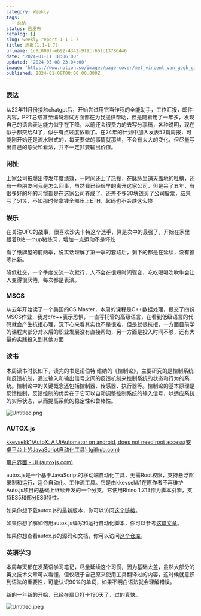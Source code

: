 ```yaml
---
category: Weekly
tags:
  - 总结
status: 已发布
catalog: []
slug: weekly-report-1-1-1-7
title: 周报(1.1-1.7)
urlname: 1c8c009f-e692-4342-9f9c-66fc13786446
date: '2024-01-11 18:06:00'
updated: '2024-05-08 23:04:00'
image: 'https://www.notion.so/images/page-cover/met_vincent_van_gogh_ginoux.jpg'
published: 2024-01-08T08:00:00.000Z
---
```


### 表达


从22年11月份接触chatgpt后，开始尝试用它当作我的全能助手，工作汇报，邮件内容，PPT总结甚至编码测试方面都在为我提供帮助，但是随着用了一年多，发现自己的语言表达能力似乎在下降，以前还会很费力的去写分享稿，各种说明，现在似乎都交给AI了，似乎有点过度依赖了。在24年的计划中加入发表52篇周报，可能刚开始还是流水账式的，每天要做的事情就那些，不会有太大的变化，但尽量写出自己的感受和看法，并不一定非要输出价值。


### 闲扯


上家公司被爆出停发年度绩效，一时间还上了热搜，在脉脉里铺天盖地的吐槽，还有一些朋友问我是怎么回事，虽然我已经很早的离开这家公司，但是呆了五年，有很多好的坏的习惯都是在这家公司养成了，还差不多30块钱买了公司股票，结果亏了51%，不如那时候拿钱全部压上ETH，起码也不会跌这么惨


### 娱乐


在关注UFC的战事，很喜欢沙夫卡特这个选手，算是次中的最强了，开始在家里跟着B站一个up猪练习，增加一点运动不是坏处


看了纸牌屋的前两季，说实话理解了第一季的套路后，剩下的都是在延续，没有推陈出新。


降低社交，一个季度交流一次就行，人不会在很短时间骤变，吃吃喝喝吹吹牛会让人变得很厌倦，每次都是表演。


### MSCS


从去年开始读了一个美国的CS Master，本周的课程是C++数据处理，提交了四份MSCS作业，我对c/c++表示恐惧，一直写托管的高级语言，在看到低级语言的代码就会产生抗拒心理，沉下心来看其实也不是很难，但是就很抗拒，一方面目前学的课程大部分对以后的职业发展没有直接帮助，另一方面是投入时间不够，还有大量的实践投入到其他方面


### 读书


本周读书时长如下，读完的书是诺伯特·维纳的《控制论》，主要研究的是控制系统和反馈机制，通过输入和输出信号之间的反馈机制来控制系统的状态和行为的系统。控制论中的关键概念还包括控制器、传感器、执行器等。控制论的基本原理是反馈控制，反馈控制的优势在于它可以自动调整控制系统的输入信号，以适应系统的实际状态，从而提高系统的稳定性和鲁棒性。


![Untitled.png](https://prod-files-secure.s3.us-west-2.amazonaws.com/5d24fe63-e567-4804-86f9-9fdc62e13082/4d744901-b410-4924-8554-36cce6e9aab7/Untitled.png?X-Amz-Algorithm=AWS4-HMAC-SHA256&X-Amz-Content-Sha256=UNSIGNED-PAYLOAD&X-Amz-Credential=ASIAZI2LB466T4JRJH2U%2F20250418%2Fus-west-2%2Fs3%2Faws4_request&X-Amz-Date=20250418T053940Z&X-Amz-Expires=3600&X-Amz-Security-Token=IQoJb3JpZ2luX2VjEOb%2F%2F%2F%2F%2F%2F%2F%2F%2F%2FwEaCXVzLXdlc3QtMiJHMEUCIBh0XG4dDJmXniqNC9mxO9oizKloK4k4ktpk98P67%2FA7AiEAq76oSH6v%2FZguMfyR2Rh%2Bpu3NLE7DNwThB7oOH%2BA6dMgq%2FwMIbhAAGgw2Mzc0MjMxODM4MDUiDIY1f7QxX6R16TmVaSrcA%2FvPbE8G03TPhUM3KraMbLbTzf%2BdyEXQcoZLXDs%2FGb%2BzyMZwclls5qYWa5UzVWJoDrjmu0uIhI7CMK216TVsDWIp2GZA3cqLQPp9pBZ973wqMHP3JiuGpzlBvvmYJlofhr0A08QzwmzMTfxgk4AoLXVlROJRM7MoERNHUZc3%2BoXYGAoaG2G6THUVLqnXvKJ3lhew5fZWcrGIPjYWWUYOwPSwYW%2F3SlInFrZHxPUp9Ia8QH%2BCNzkRa94bDiWXpC0UNnGakZGX9AVLC1biP3qIC3S6HFI6Tu%2BG2qgP%2BW%2FYwbZQJZbomVxjGlz1VCYb6qaVplGqViZdQ1riV8dU0ldeG6FweRGlppQmCH%2F4pXIaoI05v9MhgcxseYk7Que%2FfYNCzY4kAlvvICg1J3aF4Wx4iXo3J9uUjDHTG4q7N9lPR4umnLeIaivatd9tXzdYcTug0Wuos7bQ%2B2mAr1%2B0H%2BjVXx9G1qLXfPDc3VOgQ0Hzjdegx3J0hbfSIewTbwyUa78ZJUfim1YxwBN1TP6dkEC%2Fa%2BU0A%2B3V%2FhxP10%2FsjB8BZ6rHHqAKw%2BpUCFwEV3rs4DWlQvMr4FwnYE%2BPsatuhtcMPCwzmnMXENBik5NpbUJ%2BNqls2zALcFiC1sfOzZajMKXCh8AGOqUBdc0MxqKrIQOPlaTvrdIizZiEzscihmxN4sn293eC2O6NKT5gmx590Gll4NYuGX5tzim9B4zomQ4udmL27SZagp%2BuB72b6FnjHz1MaatCWpYgbrK%2Bzn%2FzU7HNY4p3ZU3FtvGhNB53E%2F8D0LE%2FnZxcJqClRcfIlQbDajZY3o7imDQEkyxU8K6EyqaEv6z3doeZ5vk9pJkU6mn3GCk0dQGvoSnq1Nt9&X-Amz-Signature=a66ee0ee52c87d66555930103e53092ae2195361cb4e7d55a43545ea8c95c685&X-Amz-SignedHeaders=host&x-id=GetObject)


### AUTOX.js


[kkevsekk1/AutoX: A UiAutomator on android, does not need root access(安卓平台上的JavaScript自动化工具) (github.com)](https://github.com/kkevsekk1/AutoX)


[用户界面 - UI (autoxjs.com)](http://doc.autoxjs.com/#/ui)


autox.js是一个基于JavaScript的移动端自动化工具，无需Root权限，支持悬浮窗录制和运行，适合自动化、工作流工具。它是由kkevsekk1在原作者不再维护Auto.js项目的基础上继续开发的一个分支。它使用Rhino 1.7.13作为脚本引擎，支持ES5和部分ES6特性。


如果你想下载autox.js的最新版本，你可以访问[这个链接](https://github.com/kkevsekk1/AutoX/releases)。


如果你想了解如何用autox.js编写和运行自动化脚本，你可以参考[这篇文章](https://www.cnblogs.com/ghj1976/p/autoxjs.html)。


如果你想查看autox.js的源码和文档，你可以访问[这个仓库](https://github.com/kkevsekk1/AutoX)。


### 英语学习


本周每天都在发英语学习笔记，尽量延续这个习惯，因为基础太差，虽然大部分的英文技术文章可以看懂，但仅限于自己原来使用工具翻译过的内容，这时候就意识到语法的重要性，可能认识90%的单词，如果不明白语法就会理解错误。


新的一年新的开始，已经在扇贝打卡190天了，过的真快。


![Untitled.jpeg](https://prod-files-secure.s3.us-west-2.amazonaws.com/5d24fe63-e567-4804-86f9-9fdc62e13082/c04d3014-4bd3-4142-a613-19220f0a3512/Untitled.jpeg?X-Amz-Algorithm=AWS4-HMAC-SHA256&X-Amz-Content-Sha256=UNSIGNED-PAYLOAD&X-Amz-Credential=ASIAZI2LB466T4JRJH2U%2F20250418%2Fus-west-2%2Fs3%2Faws4_request&X-Amz-Date=20250418T053940Z&X-Amz-Expires=3600&X-Amz-Security-Token=IQoJb3JpZ2luX2VjEOb%2F%2F%2F%2F%2F%2F%2F%2F%2F%2FwEaCXVzLXdlc3QtMiJHMEUCIBh0XG4dDJmXniqNC9mxO9oizKloK4k4ktpk98P67%2FA7AiEAq76oSH6v%2FZguMfyR2Rh%2Bpu3NLE7DNwThB7oOH%2BA6dMgq%2FwMIbhAAGgw2Mzc0MjMxODM4MDUiDIY1f7QxX6R16TmVaSrcA%2FvPbE8G03TPhUM3KraMbLbTzf%2BdyEXQcoZLXDs%2FGb%2BzyMZwclls5qYWa5UzVWJoDrjmu0uIhI7CMK216TVsDWIp2GZA3cqLQPp9pBZ973wqMHP3JiuGpzlBvvmYJlofhr0A08QzwmzMTfxgk4AoLXVlROJRM7MoERNHUZc3%2BoXYGAoaG2G6THUVLqnXvKJ3lhew5fZWcrGIPjYWWUYOwPSwYW%2F3SlInFrZHxPUp9Ia8QH%2BCNzkRa94bDiWXpC0UNnGakZGX9AVLC1biP3qIC3S6HFI6Tu%2BG2qgP%2BW%2FYwbZQJZbomVxjGlz1VCYb6qaVplGqViZdQ1riV8dU0ldeG6FweRGlppQmCH%2F4pXIaoI05v9MhgcxseYk7Que%2FfYNCzY4kAlvvICg1J3aF4Wx4iXo3J9uUjDHTG4q7N9lPR4umnLeIaivatd9tXzdYcTug0Wuos7bQ%2B2mAr1%2B0H%2BjVXx9G1qLXfPDc3VOgQ0Hzjdegx3J0hbfSIewTbwyUa78ZJUfim1YxwBN1TP6dkEC%2Fa%2BU0A%2B3V%2FhxP10%2FsjB8BZ6rHHqAKw%2BpUCFwEV3rs4DWlQvMr4FwnYE%2BPsatuhtcMPCwzmnMXENBik5NpbUJ%2BNqls2zALcFiC1sfOzZajMKXCh8AGOqUBdc0MxqKrIQOPlaTvrdIizZiEzscihmxN4sn293eC2O6NKT5gmx590Gll4NYuGX5tzim9B4zomQ4udmL27SZagp%2BuB72b6FnjHz1MaatCWpYgbrK%2Bzn%2FzU7HNY4p3ZU3FtvGhNB53E%2F8D0LE%2FnZxcJqClRcfIlQbDajZY3o7imDQEkyxU8K6EyqaEv6z3doeZ5vk9pJkU6mn3GCk0dQGvoSnq1Nt9&X-Amz-Signature=84fa1c158e0bb00213c560a893a958375f6e0caacbf6e326d99bd815b9bfd6be&X-Amz-SignedHeaders=host&x-id=GetObject)


